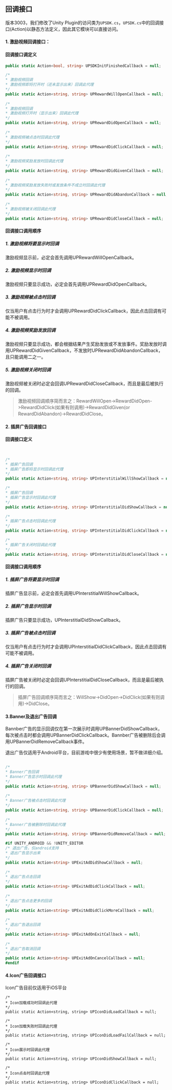 ## 回调接口

版本3003，我们修改了Unity Plugin的访问类为`UPSDK.cs`，`UPSDK.cs`中的回调接口(Action)以静态方法定义，因此其它模块可以直接访问。

#### 1. 激励视频回调接口：
#### 回调接口调定义

```csharp
public static Action<bool, string> UPSDKInitFinishedCallback = null;

/*
* 激励视频回调
* 激励视频即将打开时（还未显示出来）回调此代理
*/
public static Action<string, string> UPRewardWillOpenCallback = null;
	 
/*
* 激励视频回调
* 激励视频打开时（显示出来）回调此代理
*/
public static Action<string, string> UPRewardDidOpenCallback = null;
		
/*
* 激励视频被点击时回调此代理
*/
public static Action<string, string> UPRewardDidClickCallback = null;
		
/*
* 激励视频奖励发放时回调此代理
*/
public static Action<string, string> UPRewardDidGivenCallback = null;
		
/*
* 激励视频奖励发放失败时或发放条件不成立时回调此代理
*/
public static Action<string, string> UPRewardDidAbandonCallback = null;
		
/*
* 激励视频被关闭回调此代理
*/
public static Action<string, string> UPRewardDidCloseCallback = null; 

```
#### 回调接口调用顺序
##### 1. 激励视频将要显示时回调
激励视频显示前，必定会首先调用UPRewardWillOpenCallback。

##### 2. 激励视频显示时回调
激励视频只要显示成功，必定会首先调用UPRewardDidOpenCallback。

##### 3. 激励视频被点击时回调
仅当用户有点击行为时才会调用UPRewardDidClickCallback，因此点击回调有可能不被调用。

##### 4. 激励视频奖励发放回调
激励视频只要显示成功，都会根据结果产生奖励发放或不发放事件。奖励发放时调用UPRewardDidGivenCallback，不发放时UPRewardDidAbandonCallback，且只能调用二之一。

##### 5. 激励视频关闭时回调
激励视频被关闭时必定会回调UPRewardDidCloseCallback，而且是最后被执行的回调。

> 激励视频回调顺序简而言之：RewardWillOpen->RewardDidOpen->RewardDidClick(如果有则调用)->RewardDidGiven(or RewardDidAbandon)->RewardDidClose。

#### 2. 插屏广告回调接口
#### 回调接口定义

```csharp


/*
* 插屏广告回调
* 插屏广告即将显示时回调此代理
*/
public static Action<string, string> UPInterstitialWillShowCallback = null;

/*
* 插屏广告回调
* 插屏广告显示时回调此代理
*/
public static Action<string, string> UPInterstitialDidShowCallback = null;

/*
* 插屏广告点击时回调此代理
*/
public static Action<string, string> UPInterstitialDidClickCallback = null;

/*
* 插屏广告关闭时回调此代理
*/
public static Action<string, string> UPInterstitialDidCloseCallback = null;
```
#### 回调接口调用顺序

##### 1. 插屏广告将要显示时回调
插屏广告显示前，必定会首先调用UPInterstitialWillShowCallback。

##### 2. 插屏广告显示时回调
插屏广告只要显示成功，UPInterstitialDidShowCallback。

##### 3. 插屏广告被点击时回调
仅当用户有点击行为时才会调用UPInterstitialDidClickCallback，因此点击回调有可能不被调用。

##### 4. 插屏广告关闭时回调
插屏广告被关闭时必定会回调UPInterstitialDidCloseCallback，而且是最后被执行的回调。
> 插屏广告回调顺序简而言之：WillShow->DidOpen->DidClick(如果有则调用)->DidClose。


#### 3.Banner及退出广告回调
Bannber广告的显示回调仅在第一次展示时调用UPBannerDidShowCallback，每次被点击时都会调用UPBannerDidClickCallback。Bannber广告被删除后会调用UPBannerDidRemoveCallback事件。

退出广告仅适用于Android平台，目前游戏中很少有使用场景，暂不做详细介绍。

```csharp
		
/*
* Banner广告回调
* Banner广告显示时回调此代理
*/
public static Action<string, string> UPBannerDidShowCallback = null;
		
/*
* Banner广告被点击时回调此代理
*/
public static Action<string, string> UPBannerDidClickCallback = null;
		
/*
* Banner广告被删除时回调此代理
*/
public static Action<string, string> UPBannerDidRemoveCallback = null;

#if UNITY_ANDROID && !UNITY_EDITOR
/* 退出广告，仅android支持
* 退出广告显示出来
*/
public static Action<string> UPExitAdDidShowCallback = null;
		
/*
* 退出广告点击回调
*/
public static Action<string> UPExitAdDidClickCallback = null;
		
/*
* 退出广告点击更多的回调
*/
public static Action<string> UPExitAdDidClickMoreCallback = null;
		
/*
* 退出广告退出回调
*/
public static Action<string> UPExitAdOnExitCallback = null;
		
/*
* 退出广告取消回调
*/
public static Action<string> UPExitAdOnCancelCallback = null;
#endif
```

#### 4.Icon广告回调接口

Icon广告目前仅适用于iOS平台

```
/*
* Icon加载成功时回调此代理
*/
public static Action<string, string> UPIconDidLoadCallback = null;

/*
* Icon加载失败时回调此代理
*/
public static Action<string, string> UPIconDidLoadFailCallback = null;

/*
* Icon展示时回调此代理
*/
public static Action<string, string> UPIconDidShowCallback = null;

/*
* Icon点击时回调此代理
*/
public static Action<string, string> UPIconDidClickCallback = null;
```